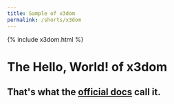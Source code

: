```yaml
---
title: Sample of x3dom
permalink: /shorts/x3dom
---
```

{% include x3dom.html %}


# The Hello, World! of x3dom


## That's what the [official docs][1] call it.


<x3d width='500px' height='400px'>
    <scene>
        <shape>
            <appearance>
                <material diffuseColor='0.5 0.5 0.5'></material>
            </appearance>
            <box></box>
        </shape>
    </scene>
</x3d>


[1]: https://doc.x3dom.org/tutorials/basics/hello/index.html "x3dom.org tutorial"
